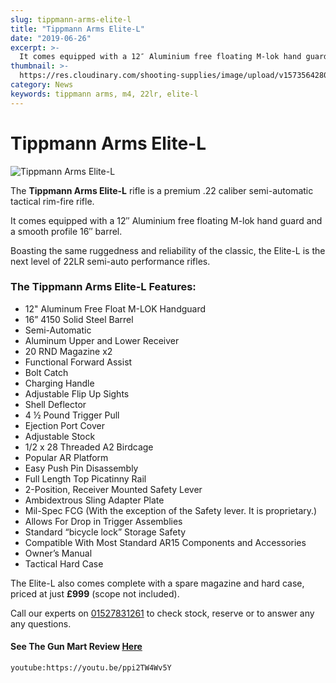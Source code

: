 ```yaml
---
slug: tippmann-arms-elite-l
title: "Tippmann Arms Elite-L"
date: "2019-06-26"
excerpt: >-
  It comes equipped with a 12″ Aluminium free floating M-lok hand guard and a smooth profile 16″ barrel.
thumbnail: >-
  https://res.cloudinary.com/shooting-supplies/image/upload/v1573564280/TippmannArmsElite-L_laqs0z_vvm1yb-1_ri3jsn.jpg
category: News
keywords: tippmann arms, m4, 22lr, elite-l
---
```


# **Tippmann Arms Elite-L**

![Tippmann Arms Elite-L](https://res.cloudinary.com/shooting-supplies/image/upload/v1573564280/TippmannArmsElite-L_laqs0z_vvm1yb-1_ri3jsn.jpg)

The **Tippmann Arms Elite-L** rifle is a premium .22 caliber semi-automatic tactical rim-fire rifle.

It comes equipped with a 12″ Aluminium free floating M-lok hand guard and a smooth profile 16″ barrel.

Boasting the same ruggedness and reliability of the classic, the Elite-L is the next level of 22LR semi-auto performance rifles.

### The Tippmann Arms Elite-L Features:

- 12" Aluminum Free Float M-LOK Handguard
- 16” 4150 Solid Steel Barrel
- Semi-Automatic
- Aluminum Upper and Lower Receiver
- 20 RND Magazine x2
- Functional Forward Assist
- Bolt Catch
- Charging Handle
- Adjustable Flip Up Sights
- Shell Deflector
- 4 ½ Pound Trigger Pull
- Ejection Port Cover
- Adjustable Stock
- 1/2 x 28 Threaded A2 Birdcage
- Popular AR Platform
- Easy Push Pin Disassembly
- Full Length Top Picatinny Rail
- 2-Position, Receiver Mounted Safety Lever
- Ambidextrous Sling Adapter Plate
- Mil-Spec FCG (With the exception of the Safety lever. It is proprietary.)
- Allows For Drop in Trigger Assemblies
- Standard “bicycle lock” Storage Safety
- Compatible With Most Standard AR15 Components and Accessories
- Owner’s Manual
- Tactical Hard Case

<p></p>

The Elite-L also comes complete with a spare magazine and hard case, priced at just **£999** (scope not included).

Call our experts on [01527831261](tel:01527831261) to check stock, reserve or to answer any any questions.

#### See The Gun Mart Review [Here](https://www.gunmart.net/gun-reviews/firearms/rifles/tippman-.22lr-ar15)

`youtube:https://youtu.be/ppi2TW4Wv5Y`
